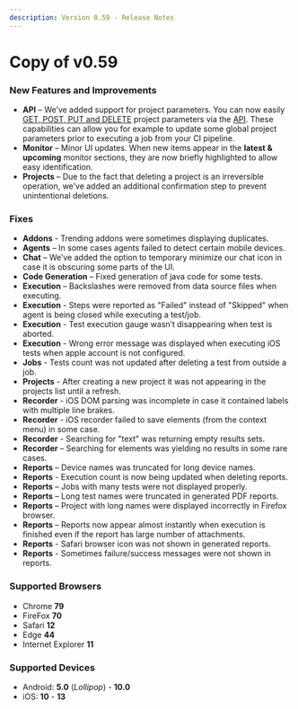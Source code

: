 ```yaml
---
description: Version 0.59 - Release Notes
---
```


# Copy of v0.59

### New Features and Improvements

* **API** – We’ve added support for project parameters. You can now easily [GET, POST, PUT and DELETE](https://api.testproject.io/docs/v2/#/ProjectParameters) project parameters via the [API](https://api.testproject.io/docs/v2/#). These capabilities can allow you for example to update some global project parameters prior to executing a job from your CI pipeline.
* **Monitor** – Minor UI updates. When new items appear in the **latest & upcoming** monitor sections, they are now briefly highlighted to allow easy identification.
* **Projects** – Due to the fact that deleting a project is an irreversible operation, we’ve added an additional confirmation step to prevent unintentional deletions.

### Fixes

* **Addons** - Trending addons were sometimes displaying duplicates.
* **Agents** – In some cases agents failed to detect certain mobile devices.
* **Chat** – We’ve added the option to temporary minimize our chat icon in case it is obscuring some parts of the UI.&#x20;
* **Code Generation** – Fixed generation of java code for some tests.
* **Execution** – Backslashes were removed from data source files when executing.
* **Execution** - Steps were reported as "Failed" instead of "Skipped" when agent is being closed while executing a test/job.
* **Execution** - Test execution gauge wasn’t disappearing when test is aborted.
* **Execution** - Wrong error message was displayed when executing iOS tests when apple account is not configured.
* **Jobs** - Tests count was not updated after deleting a test from outside a job.
* **Projects** - After creating a new project it was not appearing in the projects list until a refresh.
* **Recorder** - iOS DOM parsing was incomplete in case it contained labels with multiple line brakes.
* **Recorder** - iOS recorder failed to save elements (from the context menu) in some case.
* **Recorder** - Searching for "text" was returning empty results sets.
* **Recorder** – Searching for elements was yielding no results in some rare cases.
* **Reports** – Device names was truncated for long device names.
* **Reports** - Execution count is now being updated when deleting reports.
* **Reports** – Jobs with many tests were not displayed properly.
* **Reports** – Long test names were truncated in generated PDF reports.
* **Reports** – Project with long names were displayed incorrectly in Firefox browser.
* **Reports** – Reports now appear almost instantly when execution is finished even if the report has large number of attachments.
* **Reports** - Safari browser icon was not shown in generated reports.
* **Reports** - Sometimes failure/success messages were not shown in reports.

### Supported Browsers

* Chrome **79**
* FireFox **70**
* Safari **12**
* Edge **44**
* Internet Explorer **11**

### Supported Devices

* Android: **5.0** (_Lollipop_) - **10.0**
* iOS: **10** - **13**
